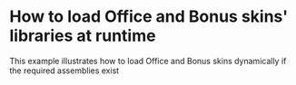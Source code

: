 # How to load Office and Bonus skins' libraries at runtime


<p>This example illustrates how to load Office and Bonus skins dynamically if the required assemblies exist</p>

<br/>


